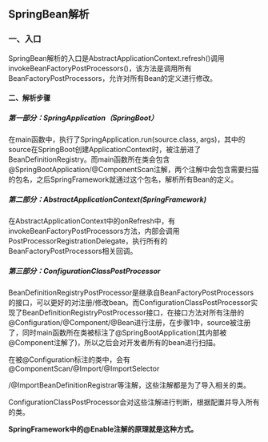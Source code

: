 ## 										SpringBean解析

### 一、入口

SpringBean解析的入口是AbstractApplicationContext.refresh()调用invokeBeanFactoryPostProcessors()，该方法是调用所有BeanFactoryPostProcessors，允许对所有Bean的定义进行修改。



#### 二、解析步骤

##### 第一部分：SpringApplication（SpringBoot）

在main函数中，执行了SpringApplication.run(source.class, args)，其中的source在SpringBoot创建ApplicationContext时，被注册进了BeanDefinitionRegistry。而main函数所在类会包含@SpringBootApplication/@ComponentScan注解，两个注解中会包含需要扫描的包名，之后SpringFramework就通过这个包名，解析所有Bean的定义。



##### 第二部分：AbstractApplicationContext(SpringFramework)

在AbstractApplicationContext中的onRefresh中，有invokeBeanFactoryPostProcessors方法，内部会调用PostProcessorRegistrationDelegate，执行所有的BeanFactoryPostProcessors相关回调。



##### 第三部分：ConfigurationClassPostProcessor

BeanDefinitionRegistryPostProcessor是继承自BeanFactoryPostProcessors的接口，可以更好的对注册/修改bean。而ConfigurationClassPostProcessor实现了BeanDefinitionRegistryPostProcessor接口，在接口方法对所有注册的@Configuration/@Component/@Bean进行注册，在步骤1中，source被注册了，同时main函数所在类被标注了@SpringBootApplication(其内部被@Component注解了)，所以之后会对开发者所有的bean进行扫描。

在被@Configuration标注的类中，会有@ComponentScan/@Import/@ImportSelector

/@ImportBeanDefinitionRegistrar等注解，这些注解都是为了导入相关的类。

ConfigurationClassPostProcessor会对这些注解进行判断，根据配置并导入所有的类。

**SpringFramework中的@Enable注解的原理就是这种方式。**